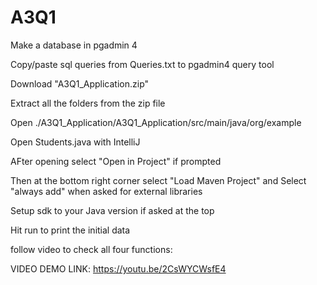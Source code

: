 # A3Q1

Make a database in pgadmin 4

Copy/paste sql queries from Queries.txt to pgadmin4 query tool

Download "A3Q1_Application.zip"

Extract all the folders from the zip file

Open ./A3Q1_Application/A3Q1_Application/src/main/java/org/example

Open Students.java with IntelliJ

AFter opening select "Open in Project" if prompted

Then at the bottom right corner select "Load Maven Project" and Select "always add" when asked for external libraries

Setup sdk to your Java version if asked at the top

Hit run to print the initial data


follow video to check all four functions:

VIDEO DEMO LINK: https://youtu.be/2CsWYCWsfE4
